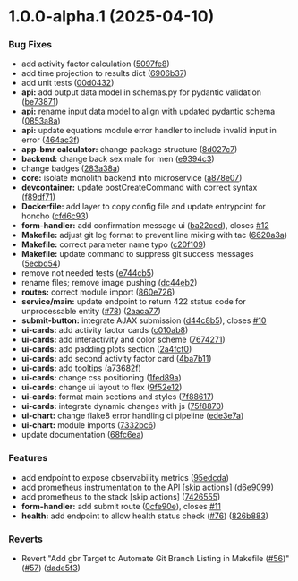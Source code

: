 # 1.0.0-alpha.1 (2025-04-10)


### Bug Fixes

* add activity factor calculation ([5097fe8](https://github.com/yifattih/rmr-projection-api/commit/5097fe84327a829d5d261cc492abb051d374cfdf))
* add time projection to results dict ([6906b37](https://github.com/yifattih/rmr-projection-api/commit/6906b3712749bc4fa9f9f5c3cd305df2ede22108))
* add unit tests ([00d0432](https://github.com/yifattih/rmr-projection-api/commit/00d04328c37a09dc6b0fdefbf930bb8240d429a7))
* **api:** add output data model in schemas.py for pydantic validation ([be73871](https://github.com/yifattih/rmr-projection-api/commit/be73871825eea17c16f4e98842f1d5349045419f))
* **api:** rename input data model to align with updated pydantic schema ([0853a8a](https://github.com/yifattih/rmr-projection-api/commit/0853a8aaf2026f85b0c8b87cbd6c8ee347f7cb8b))
* **api:** update equations module error handler to include invalid input in error ([464ac3f](https://github.com/yifattih/rmr-projection-api/commit/464ac3fa1d0389405252332bc68f5e6202c8d070))
* **app-bmr calculator:** change package structure ([8d027c7](https://github.com/yifattih/rmr-projection-api/commit/8d027c7d2bf44ea0d0654d1e977d8cceb53e973e))
* **backend:** change back sex male for men ([e9394c3](https://github.com/yifattih/rmr-projection-api/commit/e9394c3a035028bc453c8d8b2894a994167aac2d))
* change badges ([283a38a](https://github.com/yifattih/rmr-projection-api/commit/283a38a081085612dfee7d4aedd9cd7488c8dce6))
* **core:** isolate monolith backend into microservice ([a878e07](https://github.com/yifattih/rmr-projection-api/commit/a878e0735bb84f0181e65c11a42cb1c1f6a9e851))
* **devcontainer:** update postCreateCommand with correct syntax ([f89df71](https://github.com/yifattih/rmr-projection-api/commit/f89df71005102546ffa9611a494ab7132ea1802f))
* **Dockerfile:** add layer to copy config file and update entrypoint for honcho ([cfd6c93](https://github.com/yifattih/rmr-projection-api/commit/cfd6c93f642a360727ce7e89b6c1af20bf5faf94))
* **form-handler:** add confirmation message ui ([ba22ced](https://github.com/yifattih/rmr-projection-api/commit/ba22cedb5df0e935eb9541c8cbf71030e08d65ed)), closes [#12](https://github.com/yifattih/rmr-projection-api/issues/12)
* **Makefile:** adjust git log format to prevent line mixing with tac ([6620a3a](https://github.com/yifattih/rmr-projection-api/commit/6620a3afcf23acf960cdae0ebae2000324ce2247))
* **Makefile:** correct parameter name typo ([c20f109](https://github.com/yifattih/rmr-projection-api/commit/c20f10920f578586259ca78153b8abb84ba32db5))
* **Makefile:** update command to suppress git success messages ([5ecbd54](https://github.com/yifattih/rmr-projection-api/commit/5ecbd5470532f0ddce373788a6b7cf59c361e502))
* remove not needed tests ([e744cb5](https://github.com/yifattih/rmr-projection-api/commit/e744cb5b861609e32b037142135a1915aa061eb5))
* rename files; remove image pushing ([dc44eb2](https://github.com/yifattih/rmr-projection-api/commit/dc44eb218a7e4b5c0a840f48fcda4a9ed4006dee))
* **routes:** correct module import ([860e726](https://github.com/yifattih/rmr-projection-api/commit/860e7263767a9d8f0249866b77db5138a58eba1f))
* **service/main:** update endpoint to return 422 status code for unprocessable entity ([#78](https://github.com/yifattih/rmr-projection-api/issues/78)) ([2aaca77](https://github.com/yifattih/rmr-projection-api/commit/2aaca77ab32fd1efa697e8e07ba0e3f9957ef0b5))
* **submit-button:** integrate AJAX submission ([d44c8b5](https://github.com/yifattih/rmr-projection-api/commit/d44c8b592ffc7aee4a4e68e9d962495c85d51ebd)), closes [#10](https://github.com/yifattih/rmr-projection-api/issues/10)
* **ui-cards:** add activity factor cards ([c010ab8](https://github.com/yifattih/rmr-projection-api/commit/c010ab8a1a67aa7a683a373a221ec803b64f58b8))
* **ui-cards:** add interactivity and color scheme ([7674271](https://github.com/yifattih/rmr-projection-api/commit/76742716c07babfd9d5c69aa71084513d6c27152))
* **ui-cards:** add padding plots section ([2a4fcf0](https://github.com/yifattih/rmr-projection-api/commit/2a4fcf0006adc1ab8693a633b84f8da00e91cad7))
* **ui-cards:** add second activity factor card ([4ba7b11](https://github.com/yifattih/rmr-projection-api/commit/4ba7b11580f377fa79ef84a8aee76fd186a054e6))
* **ui-cards:** add tooltips ([a73682f](https://github.com/yifattih/rmr-projection-api/commit/a73682fe17af4ad4bdd6d92320d347710b0d00c1))
* **ui-cards:** change css positioning ([1fed89a](https://github.com/yifattih/rmr-projection-api/commit/1fed89a68dfd28818aa1eb3df2ef1346cd867bc5))
* **ui-cards:** change ui layout to flex ([9f52e12](https://github.com/yifattih/rmr-projection-api/commit/9f52e123ea1c6731b8c2c6493643d8107c3e722f))
* **ui-cards:** format main sections and styles ([7f88617](https://github.com/yifattih/rmr-projection-api/commit/7f886175876883082edc0981cfdeb3e13871aa3c))
* **ui-cards:** integrate dynamic changes with js ([75f8870](https://github.com/yifattih/rmr-projection-api/commit/75f887091ee3a382f8497562394c08781af9c491))
* **ui-chart:** change flake8 error handling ci pipeline ([ede3e7a](https://github.com/yifattih/rmr-projection-api/commit/ede3e7a54719951e4d1bd47d79cab8c9793963f7))
* **ui-chart:** module imports ([7332bc6](https://github.com/yifattih/rmr-projection-api/commit/7332bc675f9a2e9cb3335b27fa0729b27111e9d7))
* update documentation ([68fc6ea](https://github.com/yifattih/rmr-projection-api/commit/68fc6ea84c82a5e17c3c9de61ab2bf941b13266a))


### Features

* add endpoint to expose observability metrics ([95edcda](https://github.com/yifattih/rmr-projection-api/commit/95edcda2ebac261c9060f230b2e7b7af41335a3a))
* add prometheus instrumentation to the API [skip actions] ([d6e9099](https://github.com/yifattih/rmr-projection-api/commit/d6e9099d1599091cebfaed707101b3e147577a41))
* add prometheus to the stack [skip actions] ([7426555](https://github.com/yifattih/rmr-projection-api/commit/742655511302d5bd6bace001987ab46159e305fa))
* **form-handler:** add submit route ([0cfe90e](https://github.com/yifattih/rmr-projection-api/commit/0cfe90e8cdecd5535c7985b744aea7abc87033ba)), closes [#11](https://github.com/yifattih/rmr-projection-api/issues/11)
* **health:** add endpoint to allow health status check  ([#76](https://github.com/yifattih/rmr-projection-api/issues/76)) ([826b883](https://github.com/yifattih/rmr-projection-api/commit/826b88392ee34390331a8f39fa80d26ec32dd582))


### Reverts

* Revert "Add gbr Target to Automate Git Branch Listing in Makefile ([#56](https://github.com/yifattih/rmr-projection-api/issues/56))" ([#57](https://github.com/yifattih/rmr-projection-api/issues/57)) ([dade5f3](https://github.com/yifattih/rmr-projection-api/commit/dade5f3491950e25385825b488572a494a03190e))
